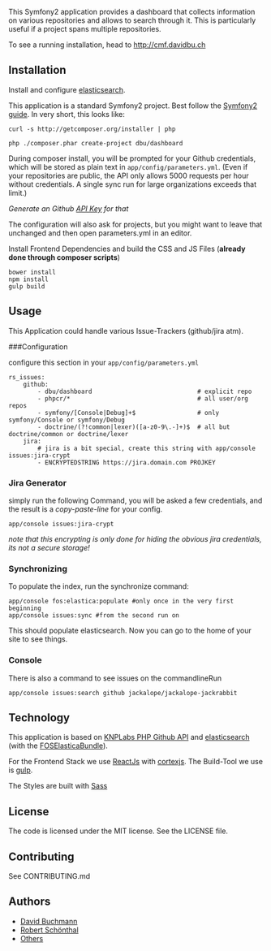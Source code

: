 This Symfony2 application provides a dashboard that collects information on
various repositories and allows to search through it. This is particularly
useful if a project spans multiple repositories.

To see a running installation, head to http://cmf.davidbu.ch

Installation
------------

Install and configure [elasticsearch](http://www.elasticsearch.org/).

This application is a standard Symfony2 project. Best follow the
[Symfony2 guide](http://symfony.com/doc/2.5/book/installation.html).
In very short, this looks like:

    curl -s http://getcomposer.org/installer | php
    
    php ./composer.phar create-project dbu/dashboard

During composer install, you will be prompted for your Github credentials,
which will be stored as plain text in `app/config/parameters.yml`. (Even if
your repositories are public, the API only allows 5000 requests per hour
without credentials. A single sync run for large organizations exceeds that
limit.)

*Generate an Github [API Key](https://help.github.com/articles/creating-an-access-token-for-command-line-use) for that*

The configuration will also ask for projects, but you might want to leave
that unchanged and then open parameters.yml in an editor.

Install Frontend Dependencies and build the CSS and JS Files (**already done through composer scripts**)

    bower install
    npm install
    gulp build

Usage
-----

This Application could handle various Issue-Trackers (github/jira atm).

###Configuration

configure this section in your `app/config/parameters.yml`

    rs_issues:
        github:
            - dbu/dashboard                             # explicit repo
            - phpcr/*                                   # all user/org repos
            - symfony/[Console|Debug]+$                 # only symfony/Console or symfony/Debug
            - doctrine/(?!common|lexer)([a-z0-9\.-]+)$  # all but doctrine/common or doctrine/lexer
        jira:
            # jira is a bit special, create this string with app/console issues:jira-crypt
            - ENCRYPTEDSTRING https://jira.domain.com PROJKEY

### Jira Generator

simply run the following Command, you will be asked a few credentials, and the result is a *copy-paste-line* for your config.

    app/console issues:jira-crypt

*note that this encrypting is only done for hiding the obvious jira credentials, its not a secure storage!*
 
### Synchronizing

To populate the index, run the synchronize command:

    app/console fos:elastica:populate #only once in the very first beginning
    app/console issues:sync #from the second run on

This should populate elasticsearch. Now you can go to the home of your site to
see things.

### Console

There is also a command to see issues on the commandlineRun

    app/console issues:search github jackalope/jackalope-jackrabbit


Technology
----------

This application is based on [KNPLabs PHP Github API](https://github.com/KnpLabs/php-github-api)
and [elasticsearch](http://www.elasticsearch.org) (with the
[FOSElasticaBundle](https://github.com/FriendsOfSymfony/FOSElasticaBundle)).

For the Frontend Stack we use [ReactJs](http://facebook.github.io/react/) with [cortexjs](http://mquan.github.io/cortex/).
The Build-Tool we use is [gulp](http://gulpjs.com/).

The Styles are built with [Sass](http://sass-lang.com/)

License
-------

The code is licensed under the MIT license. See the LICENSE file.


Contributing
------------

See CONTRIBUTING.md


Authors
-------

* [David Buchmann](https://github.com/dbu) 
* [Robert Schönthal](https://github.com/digitalkaoz)
* [Others](https://github.com/dbu/dashboard/graphs/contributors)
